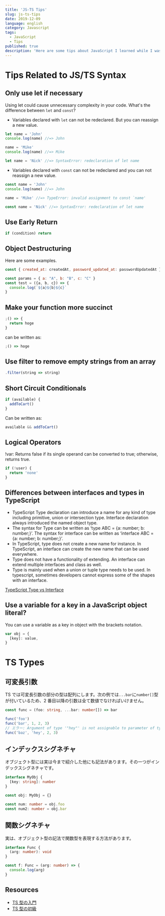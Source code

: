 ```yaml
---
title: 'JS-TS Tips'
slug: js-ts-tips
date: 2019-12-09
language: english
category: Javascript
tags:
  - JavaScript
  - Tips
published: true
description: 'Here are some tips about JavaScript I learned while I was working on some projects.'
---
```


# Tips Related to JS/TS Syntax

## Only use let if necessary

Using let could cause unnecessary complexity in your code.
What's the difference between `let` and `const`?

- Variables declared with `let` can not be redeclared. But you can reassign a new value.

```js
let name = 'John'
console.log(name) //=> John

name = 'Mike'
console.log(name) //=> Mike

let name = 'Nick' //=> SyntaxError: redeclaration of let name
```

- Variables declared with `const` can not be redeclared and you can not reassign a new value.

```js
const name = 'John'
console.log(name) //=> John

name = 'Mike' //=> TypeError: invalid assignment to const `name'

const name = 'Nick' //=> SyntaxError: redeclaration of let name
```

## Use Early Return

```js
if (condition) return
```

## Object Destructuring

Here are some examples.

```js
const { created_at: createdAt, password_updated_at: passwordUpdatedAt } = user
```

```js
const params = { a: "A", b: "B", c: "C" }
const test = ({a, b, c}) => {
  console.log(`${a}${b}${c}`
}
```

## Make your function more succinct

```js
;() => {
  return hoge
}
```

can be written as:

```js
;() => hoge
```

## Use filter to remove empty strings from an array

```js
.filter(string => string)
```

## Short Circuit Conditionals

```js
if (available) {
  addToCart()
}
```

Can be written as:

```js
available && addToCart()
```

## Logical Operators

!var: Returns false if its single operand can be converted to true; otherwise, returns true.

```js
if (!user) {
  return 'none'
}
```

## Differences between interfaces and types in TypeScript

- TypeScript Type declaration can introduce a name for any kind of type including primitive, union or intersection type. Interface declaration always introduced the named object type.
- The syntax for Type can be written as ‘type ABC = {a: number; b: number;}’. The syntax for interface can be written as ‘interface ABC = {a: number; b: number;}’.
- In TypeScript, type does not create a new name for instance. In TypeScript, an interface can create the new name that can be used everywhere.
- Type does not have a functionality of extending. An interface can extend multiple interfaces and class as well.
- Type is mainly used when a union or tuple type needs to be used. In typescript, sometimes developers cannot express some of the shapes with an interface.

[TypeScript Type vs Interface](https://www.educba.com/typescript-type-vs-interface/)

## Use a variable for a key in a JavaScript object literal?

You can use a variable as a key in object with the brackets notation.

```js
var obj = {
  [key]: value,
}
```

# TS Types

## 可変長引数

TS では可変長引数の部分の型は配列にします。次の例では`...bar`に`number[]`型が付いているため、2 番目以降の引数は全て数値でなければいけません。

```typescript
const func = (foo: string, ...bar: number[]) => bar

func('foo')
func('bar', 1, 2, 3)
// エラー: Argument of type '"hey"' is not assignable to parameter of type 'number'.
func('baz', 'hey', 2, 3)
```

## インデックスシグネチャ

オブジェクト型には実は今まで紹介した他にも記法があります。その一つがインデックスシグネチャです。

```typescript
interface MyObj {
  [key: string]: number
}

const obj: MyObj = {}

const num: number = obj.foo
const num2: number = obj.bar
```

## 関数シグネチャ

実は、オブジェクト型の記法で関数型を表現する方法があります。

```typescript
interface Func {
  (arg: number): void
}

const f: Func = (arg: number) => {
  console.log(arg)
}
```

## Resources

- [TS 型の入門](https://qiita.com/uhyo/items/e2fdef2d3236b9bfe74a)
- [TS 型の初級](https://qiita.com/uhyo/items/da21e2b3c10c8a03952f)
